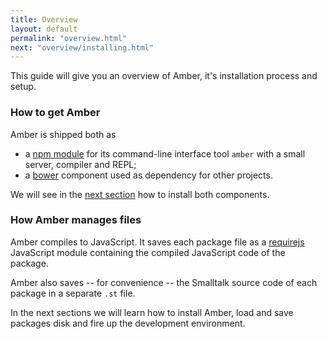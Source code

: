 ```yaml
---
title: Overview
layout: default
permalink: "overview.html"
next: "overview/installing.html"
---
```


This guide will give you an overview of Amber, it's installation
process and setup.

### How to get Amber

Amber is shipped both as

- a [npm module](https://npmjs.org/package/amber) for its command-line
  interface tool `amber` with a small server, compiler and REPL;
- a [bower](http://bower.io) component used as dependency for other
  projects.

We will see in the [next section](overview/installing.html) how
to install both components.

### How Amber manages files

Amber compiles to JavaScript. It saves each package file as
a [requirejs](http://requirejs.org) JavaScript module containing the
compiled JavaScript code of the package.

Amber also saves -- for convenience -- the Smalltalk source code of
each package in a separate `.st` file.

In the next sections we will learn how to install Amber, load and save
packages disk and fire up the development environment.

